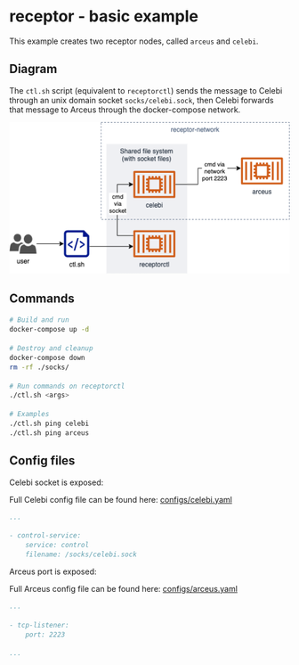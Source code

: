 # receptor - basic example

This example creates two receptor nodes, called `arceus` and `celebi`.

## Diagram

The `ctl.sh` script (equivalent to `receptorctl`) sends the message to Celebi through an unix domain socket `socks/celebi.sock`, then Celebi forwards that message to Arceus through the docker-compose network.

![Receptor simple network diagram](./simple-network-diagram.drawio.png)

## Commands

```bash
# Build and run
docker-compose up -d

# Destroy and cleanup
docker-compose down
rm -rf ./socks/

# Run commands on receptorctl
./ctl.sh <args>

# Examples
./ctl.sh ping celebi
./ctl.sh ping arceus
```

## Config files

Celebi socket is exposed:

Full Celebi config file can be found here: [configs/celebi.yaml](configs/celebi.yaml)

```yaml
...

- control-service:
    service: control
    filename: /socks/celebi.sock
```

Arceus port is exposed:

Full Arceus config file can be found here: [configs/arceus.yaml](configs/arceus.yaml)

```yaml
...

- tcp-listener:
    port: 2223

...
```
